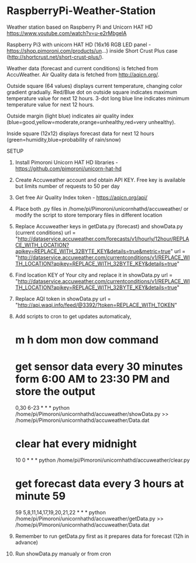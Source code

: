 # RaspberryPi-Weather-Station
Weather station based on Raspberry Pi and Unicorn HAT HD
https://www.youtube.com/watch?v=u-e2rMbgelA

Raspberry Pi3 with unicorn HAT HD (16x16 RGB LED panel - https://shop.pimoroni.com/products/un...) inside Short Crust Plus case (http://shortcrust.net/short-crust-plus/).

Weather data (forecast and current conditions) is fetched from AccuWeather. Air Quality data is fetched from http://aqicn.org/.

Outside square (64 values) displays current temperature, changing color gradient gradually. Red/Blue dot on outside square indicates maximum temperature value for next 12 hours. 3-dot long blue line indicates minimum temperature value for next 12 hours. 

Outside margin (light blue) indicates air quality index (blue=good,yellow=moderate,orange=unhealthy,red=very unhealthy). 

Inside square (12x12) displays forecast data for next 12 hours (green=humidity,blue=probability of rain/snow)

SETUP
1. Install Pimoroni Unicorn HAT HD libraries - https://github.com/pimoroni/unicorn-hat-hd
2. Create Accuweather account and obtain API KEY. Free key is available but limits number of requests to 50 per day
3. Get free Air Quality Index token - https://aqicn.org/api/
4. Place both .py files in /home/pi/Pimoroni/unicornhathd/accuweather/ or modify the script to store temporary files in different location
5. Replace Accuweather keys in getData.py (forecast) and showData.py (current conditions)
    url = "http://dataservice.accuweather.com/forecasts/v1/hourly/12hour/REPLACE_WITH_LOCATION?apikey=REPLACE_WITH_32BYTE_KEY&details=true&metric=true"
    url = "http://dataservice.accuweather.com/currentconditions/v1/REPLACE_WITH_LOCATION?apikey=REPLACE_WITH_32BYTE_KEY&details=true"
    
6. Find location KEY of Your city and replace it in showData.py
    url = "http://dataservice.accuweather.com/currentconditions/v1/REPLACE_WITH_LOCATION?apikey=REPLACE_WITH_32BYTE_KEY&details=true"
7. Replace AQI token in showData.py
    url = "http://api.waqi.info/feed/@3392/?token=REPLACE_WITH_TOKEN"
8. Add scripts to cron to get updates automaticaly,
    # m h  dom mon dow   command
    # get sensor data every 30 minutes form 6:00 AM to 23:30 PM and store the output
    0,30 6-23 * * * python /home/pi/Pimoroni/unicornhathd/accuweather/showData.py >> /home/pi/Pimoroni/unicornhathd/accuweather/Data.dat
    # clear hat every midnight
    10 0 * * * python /home/pi/Pimoroni/unicornhathd/accuweather/clear.py
    # get forecast data every 3 hours at minute 59
    59 5,8,11,14,17,19,20,21,22 * * * python /home/pi/Pimoroni/unicornhathd/accuweather/getData.py >> /home/pi/Pimoroni/unicornhathd/accuweather/Data.dat

9. Remember to run getData.py first as it prepares data for forecast (12h in advance)
10. Run showData.py manualy or from cron
